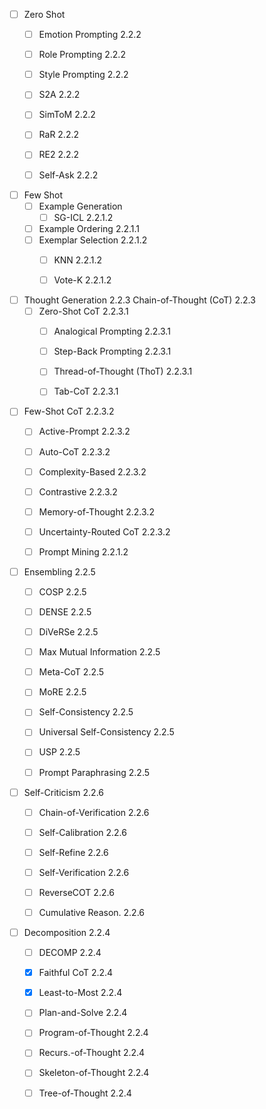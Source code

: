 
- [ ] Zero Shot 
    - [ ] Emotion Prompting 2.2.2
    - [ ] Role Prompting 2.2.2
    - [ ] Style Prompting 2.2.2
    - [ ] S2A 2.2.2
    - [ ] SimToM 2.2.2
    - [ ] RaR 2.2.2
    - [ ] RE2 2.2.2
    - [ ] Self-Ask 2.2.2


- [ ] Few Shot
    - [ ] Example Generation 
        - [ ] SG-ICL 2.2.1.2
    - [ ] Example Ordering 2.2.1.1
    - [ ] Exemplar Selection 2.2.1.2
        - [ ] KNN 2.2.1.2
        - [ ] Vote-K 2.2.1.2



- [ ] Thought Generation 2.2.3 Chain-of-Thought (CoT) 2.2.3
    - [ ] Zero-Shot CoT 2.2.3.1
        - [ ] Analogical Prompting 2.2.3.1
        - [ ] Step-Back Prompting 2.2.3.1
        - [ ] Thread-of-Thought (ThoT) 2.2.3.1
        - [ ] Tab-CoT 2.2.3.1


- [ ] Few-Shot CoT 2.2.3.2
    - [ ] Active-Prompt 2.2.3.2
    - [ ] Auto-CoT 2.2.3.2
    - [ ] Complexity-Based 2.2.3.2
    - [ ] Contrastive 2.2.3.2
    - [ ] Memory-of-Thought 2.2.3.2
    - [ ] Uncertainty-Routed CoT 2.2.3.2
    - [ ] Prompt Mining 2.2.1.2


    

- [ ] Ensembling 2.2.5
    - [ ] COSP 2.2.5
    - [ ] DENSE 2.2.5
    - [ ] DiVeRSe 2.2.5
    - [ ] Max Mutual Information 2.2.5
    - [ ] Meta-CoT 2.2.5
    - [ ] MoRE 2.2.5
    - [ ] Self-Consistency 2.2.5
    - [ ] Universal Self-Consistency 2.2.5
    - [ ] USP 2.2.5
    - [ ] Prompt Paraphrasing 2.2.5



- [ ] Self-Criticism 2.2.6
    - [ ] Chain-of-Verification 2.2.6
    - [ ] Self-Calibration 2.2.6
    - [ ] Self-Refine 2.2.6
    - [ ] Self-Verification 2.2.6
    - [ ] ReverseCOT 2.2.6
    - [ ] Cumulative Reason. 2.2.6




- [ ] Decomposition 2.2.4
    - [ ] DECOMP 2.2.4
    - [x] Faithful CoT 2.2.4
    - [x] Least-to-Most 2.2.4
    - [ ] Plan-and-Solve 2.2.4
    - [ ] Program-of-Thought 2.2.4
    - [ ] Recurs.-of-Thought 2.2.4
    - [ ] Skeleton-of-Thought 2.2.4
    - [ ] Tree-of-Thought 2.2.4



